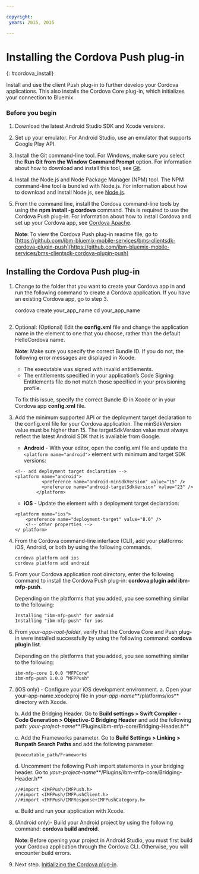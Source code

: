 ```yaml
---

copyright:
 years: 2015, 2016

---
```


# Installing the Cordova Push plug-in
{: #cordova_install}

Install and use the client Push plug-in to further develop your Cordova applications. This also installs the Cordova Core plug-in, which initializes your connection to Bluemix.

### Before you begin

1. Download the latest Android Studio SDK and Xcode versions.
1. Set up your emulator. For Android Studio, use an emulator that supports Google Play API.
1. Install the Git command-line tool. For Windows, make sure you select the **Run Git from the Window Command Prompt** option. For information about how to download and install this tool, see [Git](https://git-scm.com/downloads).

1. Install the Node.js and Node Package Manager (NPM) tool. The NPM command-line tool is bundled with Node.js. For information about how to download and install Node.js, see [Node.js](https://nodejs.org/en/download/).
1. From the command line, install the Cordova command-line tools by using the **npm install -g cordova** command. This is required to use the Cordova Push plug-in. For information about how to install Cordova and set up your Cordova app, see [Cordova Apache](https://cordova.apache.org/#getstarted).

	**Note**: To view the Cordova Push plug-in readme file, go to [https://github.com/ibm-bluemix-mobile-services/bms-clientsdk-cordova-plugin-push](https://github.com/ibm-bluemix-mobile-services/bms-clientsdk-cordova-plugin-push)


## Installing the Cordova Push plug-in
1. Change to the folder that you want to create your Cordova app in and run the following command to create a Cordova application. If you have an existing Cordova app, go to step 3.


	cordova create your_app_name
	cd your_app_name
	```
1. Optional: (Optional) Edit the **config.xml** file and change the application name in the <name> element to one that you choose, rather than the default HelloCordova name.

	**Note**: Make sure you specify the correct Bundle ID. If you do not, the following error messages are displayed in Xcode.
	* The executable was signed with invalid entitlements.
	* The entitlements specified in your application’s Code Signing Entitlements file do not match those specified in your provisioning profile.

	To fix this issue, specify the correct Bundle ID in Xcode or in your Cordova app **config.xml**  file.

1. Add the minimum supported API or the deployment target declaration to the config.xml file for your Cordova application. The minSdkVersion value must be higher than 15. The targetSdkVersion value must always reflect the latest Android SDK that is available from Google.
	* **Android** - With your editor, open the config.xml file and update the
```<platform name="android">``` element with minimum and target SDK versions:

	```
	<!-- add deployment target declaration -->
	<platform name="android">  
			  <preference name="android-minSdkVersion" value="15" />
			  <preference name="android-targetSdkVersion" value="23" />
			</platform>
	```
   * **iOS** - Update the <platform name="ios"> element with a deployment target declaration:

	```
	<platform name="ios">
	    <preference name="deployment-target" value="8.0" />
	    <!-- other properties -->
	</ platform>
	```

1. From the Cordova command-line interface (CLI), add your platforms: iOS, Android, or both by using the following commands.

	```
	cordova platform add ios
	cordova platform add android
	```
1. From your Cordova application root directory, enter the following command to install the Cordova Push plug-in: **cordova plugin add ibm-mfp-push**.

	Depending on the platforms that you added, you see something similar to the following:

	```
	Installing "ibm-mfp-push" for android
	Installing "ibm-mfp-push" for ios
	```
1. From *your-app-root-folder*, verify that the Cordova Core and Push plug-in were installed successfully by using the following command: **cordova plugin list**.

	Depending on the platforms that you added, you see something similar to the following:

	```
	ibm-mfp-core 1.0.0 "MFPCore"
	ibm-mfp-push 1.0.0 “MFPPush"
	```
1. (iOS only) - Configure your iOS development environment.
	a. Open your your-app-name.xcodeproj file in *your-app-name***/platforms/ios** directory with Xcode.

	b. Add the Bridging Header. Go to **Build settings > Swift Compiler - Code Generation > Objective-C Bridging Header** and add the following path: *your-project-name***/Plugins/ibm-mfp-core/Bridging-Header.h**

	c. Add the Frameworks parameter. Go to **Build Settings > Linking > Runpath Search Paths** and add the following parameter:
	```
	@executable_path/Frameworks
	```
	d. Uncomment the following Push import statements in your bridging header. Go to *your-project-name***/Plugins/ibm-mfp-core/Bridging-Header.h**

	```
	//#import <IMFPush/IMFPush.h>
	//#import <IMFPush/IMFPushClient.h>
	//#import <IMFPush/IMFResponse+IMFPushCategory.h>
	```
	e. Build and run your application with Xcode.
1. (Android only)- Build your Android project by using the following command:
**cordova build android**.

	**Note**: Before opening your project in Android Studio, you must first build your Cordova application through the Cordova CLI. Otherwise, you will encounter build errors.

1. Next step. [Initializing the Cordova plug-in](t_cordova_initalize.html).
